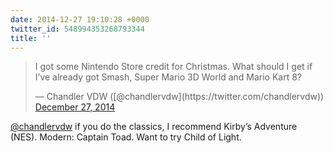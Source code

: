 ```yaml
---
date: 2014-12-27 19:10:28 +0000
twitter_id: 548994353268793344
title: ''
---
```


<blockquote class="twitter-tweet"><p lang="en" dir="ltr">I got some Nintendo Store credit for Christmas. What should I get if I’ve already got Smash, Super Mario 3D World and Mario Kart 8?</p>&mdash; Chandler VDW ([@chandlervdw](https://twitter.com/chandlervdw)) <a href="https://twitter.com/chandlervdw/status/548981449043746816?ref_src=twsrc%5Etfw">December 27, 2014</a></blockquote>
<script async src="https://platform.twitter.com/widgets.js" charset="utf-8"></script>

[@chandlervdw](https://twitter.com/chandlervdw) if you do the classics, I recommend Kirby’s Adventure (NES). Modern: Captain Toad. Want to try Child of Light.
